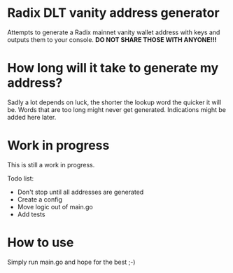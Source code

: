 # Radix DLT vanity address generator
Attempts to generate a Radix mainnet vanity wallet address with keys and outputs them to your console. **DO NOT SHARE THOSE WITH ANYONE!!!**

# How long will it take to generate my address?
Sadly a lot depends on luck, the shorter the lookup word the quicker it will be. Words that are too long might never get generated. Indications might be added here later.

# Work in progress
This is still a work in progress. 

Todo list:
- Don't stop until all addresses are generated
- Create a config
- Move logic out of main.go
- Add tests

# How to use
Simply run main.go and hope for the best ;-)
